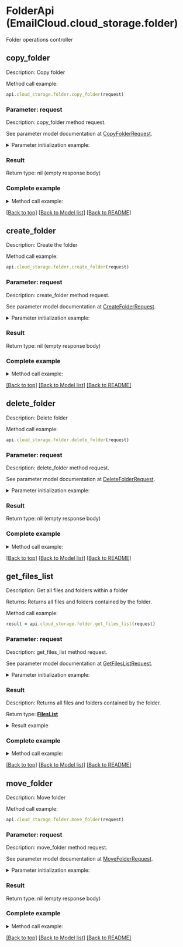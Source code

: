 # FolderApi (EmailCloud.cloud_storage.folder)

Folder operations controller

<a name="copy_folder"></a>
## copy_folder

Description: Copy folder

Method call example:
```ruby
api.cloud_storage.folder.copy_folder(request)
```

### Parameter: request

Description: copy_folder method request.

See parameter model documentation at [CopyFolderRequest](CopyFolderRequest.md).

<details>
    <summary>Parameter initialization example:</summary>
    
```ruby
request = CopyFolderRequest.new(
    src_path: '/storage/path/to/source/folder',
    dest_path: '/storage/path/to/destination/folder',
    src_storage_name: 'First Storage',
    dest_storage_name: 'Other Storage')
```

</details>

### Result

Return type: nil (empty response body)

### Complete example

<details>
    <summary>Method call example:</summary>

```ruby
api = EmailCloud.new(app_key, app_sid)

// Prepare parameters:
request = CopyFolderRequest.new(
    src_path: '/storage/path/to/source/folder',
    dest_path: '/storage/path/to/destination/folder',
    src_storage_name: 'First Storage',
    dest_storage_name: 'Other Storage')

// Call method:
api.cloud_storage.folder.copy_folder(request)
```

</details>

[[Back to top]](#) [[Back to Model list]](Models.md) [[Back to README]](README.md)
<a name="create_folder"></a>
## create_folder

Description: Create the folder

Method call example:
```ruby
api.cloud_storage.folder.create_folder(request)
```

### Parameter: request

Description: create_folder method request.

See parameter model documentation at [CreateFolderRequest](CreateFolderRequest.md).

<details>
    <summary>Parameter initialization example:</summary>
    
```ruby
request = CreateFolderRequest.new(
    path: '/storage/path/to/new/folder',
    storage_name: 'First Storage')
```

</details>

### Result

Return type: nil (empty response body)

### Complete example

<details>
    <summary>Method call example:</summary>

```ruby
api = EmailCloud.new(app_key, app_sid)

// Prepare parameters:
request = CreateFolderRequest.new(
    path: '/storage/path/to/new/folder',
    storage_name: 'First Storage')

// Call method:
api.cloud_storage.folder.create_folder(request)
```

</details>

[[Back to top]](#) [[Back to Model list]](Models.md) [[Back to README]](README.md)
<a name="delete_folder"></a>
## delete_folder

Description: Delete folder

Method call example:
```ruby
api.cloud_storage.folder.delete_folder(request)
```

### Parameter: request

Description: delete_folder method request.

See parameter model documentation at [DeleteFolderRequest](DeleteFolderRequest.md).

<details>
    <summary>Parameter initialization example:</summary>
    
```ruby
request = DeleteFolderRequest.new(
    path: '/storage/path/to/folder',
    storage_name: 'First Storage',
    recursive: true)
```

</details>

### Result

Return type: nil (empty response body)

### Complete example

<details>
    <summary>Method call example:</summary>

```ruby
api = EmailCloud.new(app_key, app_sid)

// Prepare parameters:
request = DeleteFolderRequest.new(
    path: '/storage/path/to/folder',
    storage_name: 'First Storage',
    recursive: true)

// Call method:
api.cloud_storage.folder.delete_folder(request)
```

</details>

[[Back to top]](#) [[Back to Model list]](Models.md) [[Back to README]](README.md)
<a name="get_files_list"></a>
## get_files_list

Description: Get all files and folders within a folder

Returns: Returns all files and folders contained by the folder.

Method call example:
```ruby
result = api.cloud_storage.folder.get_files_list(request)
```

### Parameter: request

Description: get_files_list method request.

See parameter model documentation at [GetFilesListRequest](GetFilesListRequest.md).

<details>
    <summary>Parameter initialization example:</summary>
    
```ruby
request = GetFilesListRequest.new(
    path: '/storage/path/to/folder',
    storage_name: 'First Storage')
```

</details>

### Result

Description: Returns all files and folders contained by the folder.

Return type: [**FilesList**](FilesList.md)

<details>
    <summary>Result example</summary>

```ruby
result = FilesList.new(
  value: [
    StorageFile.new(
      name: 'file.ext',
      modified_date: DateTime.now,
      size: 1024,
      path: '/path/to/file/on/storage')])
```
</details>

### Complete example

<details>
    <summary>Method call example:</summary>

```ruby
api = EmailCloud.new(app_key, app_sid)

// Prepare parameters:
request = GetFilesListRequest.new(
    path: '/storage/path/to/folder',
    storage_name: 'First Storage')

// Call method:
result = api.cloud_storage.folder.get_files_list(request)

// Result example:
result = FilesList.new(
  value: [
    StorageFile.new(
      name: 'file.ext',
      modified_date: DateTime.now,
      size: 1024,
      path: '/path/to/file/on/storage')])
```

</details>

[[Back to top]](#) [[Back to Model list]](Models.md) [[Back to README]](README.md)
<a name="move_folder"></a>
## move_folder

Description: Move folder

Method call example:
```ruby
api.cloud_storage.folder.move_folder(request)
```

### Parameter: request

Description: move_folder method request.

See parameter model documentation at [MoveFolderRequest](MoveFolderRequest.md).

<details>
    <summary>Parameter initialization example:</summary>
    
```ruby
request = MoveFolderRequest.new(
    src_path: '/storage/path/to/source/folder',
    dest_path: '/storage/path/to/destination/folder',
    src_storage_name: 'First Storage',
    dest_storage_name: 'Other Storage')
```

</details>

### Result

Return type: nil (empty response body)

### Complete example

<details>
    <summary>Method call example:</summary>

```ruby
api = EmailCloud.new(app_key, app_sid)

// Prepare parameters:
request = MoveFolderRequest.new(
    src_path: '/storage/path/to/source/folder',
    dest_path: '/storage/path/to/destination/folder',
    src_storage_name: 'First Storage',
    dest_storage_name: 'Other Storage')

// Call method:
api.cloud_storage.folder.move_folder(request)
```

</details>

[[Back to top]](#) [[Back to Model list]](Models.md) [[Back to README]](README.md)

